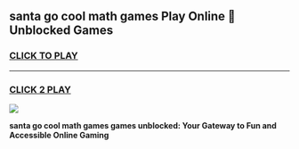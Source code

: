 
## santa go cool math games Play Online 👋 Unblocked Games
<h3>
<a href="https://news.freeplayer.one?title=santa_go_cool_math_games&ref=17CMG">CLICK TO PLAY</a></h3>
<hr>

<h3>
<a href="https://news.freeplayer.one?title=santa_go_cool_math_games&ref=17CMG">CLICK 2 PLAY</a>
  
</h3>

<a href="https://news.freeplayer.one?title=santa_go_cool_math_games&ref=17CMG/"><img src="https://clearcache.store/games.png"></a>


**santa go cool math games games unblocked: Your Gateway to Fun and Accessible Online Gaming**
